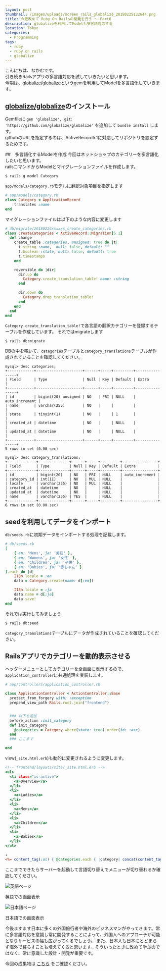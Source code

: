 ```yaml
---
layout: post
thumbnail: /images/uploads/screen_rails_globalize_20180225122644.png
title: 今更改めて Ruby On Railsの開発を行う 〜 Part6
description: globalizeを利用してModelも多言語対応する
location: Tokyo
categories:
  - Programming
tags:
  - ruby
  - ruby on rails
  - globalize
---
```

こんにちは、なかむです。  
引き続きRailsアプリの多言語対応を試していきたいと思います。  
今期は、[globalize/globalize](https://github.com/globalize/globalize)というgemを利用してModelを多言語化していきます。

## [globalize/globalize](https://github.com/globalize/globalize)のインストール

Gemfileに `gem 'globalize', git: 'https://github.com/globalize/globalize'` を追加して `bundle install` します。  
githubのURLを指定するのは、ActiveRecord5.1に対応してリポジトリを設定するためです。

##　多言語化するModelを作成
今回はネットショップのカテゴリーを多言語化したいと思います。  
railsコマンドからModelとマイグレーションファイルを作成します。

```
$ rails g model Category
```

`app/models/category.rb`モデルに翻訳対象項目を指定します

```app/models/category.rb
# app/models/category.rb
class Category < ApplicationRecord
    translates :name
end
```

マイグレーションファイルは以下のような内容に変更します

```db/migrate/20180224xxxxxx_create_categories.rb
# db/migrate/20180224xxxxxx_create_categories.rb
class CreateCategories < ActiveRecord::Migration[5.1]
  def change
    create_table :categories, unsigned: true do |t|
      t.string :name,  null: false, default: ""
      t.boolean :state, null: false, default: true
      t.timestamps
    end

    reversible do |dir|
      dir.up do
        Category.create_translation_table! name: :string
      end

      dir.down do
        Category.drop_translation_table!
      end
    end
  end
end
```

`Category.create_translation_table!`で各言語の翻訳カテゴリーを登録するテーブルを作成しています。
それではmigrateします

```
$ rails db:migrate
```

DBの中を覗いて、`categories`テーブルと`category_translations`テーブルが作成されていることを確認してください。

```mysql
mysql> desc categories;
+------------+---------------------+------+-----+---------+----------------+
| Field      | Type                | Null | Key | Default | Extra          |
+------------+---------------------+------+-----+---------+----------------+
| id         | bigint(20) unsigned | NO   | PRI | NULL    | auto_increment |
| name       | varchar(255)        | NO   |     |         |                |
| state      | tinyint(1)          | NO   |     | 1       |                |
| created_at | datetime            | NO   |     | NULL    |                |
| updated_at | datetime            | NO   |     | NULL    |                |
+------------+---------------------+------+-----+---------+----------------+
5 rows in set (0.00 sec)

mysql> desc category_translations;
+-------------+--------------+------+-----+---------+----------------+
| Field       | Type         | Null | Key | Default | Extra          |
+-------------+--------------+------+-----+---------+----------------+
| id          | bigint(20)   | NO   | PRI | NULL    | auto_increment |
| category_id | int(11)      | NO   | MUL | NULL    |                |
| locale      | varchar(255) | NO   | MUL | NULL    |                |
| created_at  | datetime     | NO   |     | NULL    |                |
| updated_at  | datetime     | NO   |     | NULL    |                |
| name        | varchar(255) | YES  |     | NULL    |                |
+-------------+--------------+------+-----+---------+----------------+
6 rows in set (0.00 sec)
```

## seedを利用してデータをインポート

`db/seeds.rb`に初期データをインポートする処理を記載します。

```db/seeds.rb
# db/seeds.rb
[
    { en: 'Mens', ja: '男性' },
    { en: 'Womens', ja: '女性' },
    { en: 'Children', ja: '子供' },
    { en: 'Babies', ja: '赤ちゃん' }
].each do |d|
    I18n.locale = :en
    data = Category.create(name: d[:en])

    I18n.locale = :ja
    data.name = d[:ja]
    data.save!
end
```

それでは実行してみましょう

```
$ rails db:seed
```

`category_translations`テーブルにデータが作成されていることを確認してください。

## Railsアプリでカテゴリーを動的表示させる

ヘッダーメニューとしてカテゴリーを全画面に表示するので、`application_controller`に共通処理を実装します。

```app/controllers/application_controller.rb
# app/controllers/application_controller.rb

class ApplicationController < ActionController::Base
  protect_from_forgery with: :exception
  prepend_view_path Rails.root.join("frontend")


  ### 以下を追加
  before_action :init_category
  def init_category
    @categories = Category.where(state: true).order(id: :asc)
  end
  ### ここまで

end
```

view(`_site.html.erb`)も動的に変更されるように変更します。

```frontend/layouts/site/_site.html.erb
<!-- frontend/layouts/site/_site.html.erb -->
<ul>
  <li class="is-active">
    <a>Overview</a>
  </li>
  <li>
    <a>Ladies</a>
  </li>
  <li>
    <a>Mens</a>
  </li>
  <li>
    <a>Children</a>
  </li>
  <li>
    <a>Babies</a>
  </li>
</ul>

↓
<%= content_tag(:ul) { @categories.each { |category| concat(content_tag(:li, link_to(category.name, '#'))) } } %>
```

ここまでできたらサーバーを起動して言語切り替えでメニューが切り替わるか確認してください。

![英語ページ](/images/uploads/screen_rails_globalize_20180225093042.png)

英語での画面表示

![日本語ページ](/images/uploads/screen_rails_globalize_20180225093015.png)

日本語での画面表示


今後ますます日本に多くの外国旅行者や海外のビジネスマンがやってきます。常に多言語対応を意識し常に開発することによって、外国人へのアプローチが可能となりサービスの幅も広がってくるでしょう。
また、日本人も日本にとどまらず海外で暮らすことも増えてくると思います。そういったときに改めて学ぶのではなく、常に意識した設計・開発が重要です。


今回の成果物は [こちら](https://github.com/nakanakamu0828/netshop/tree/v0.6) をご確認ください。
